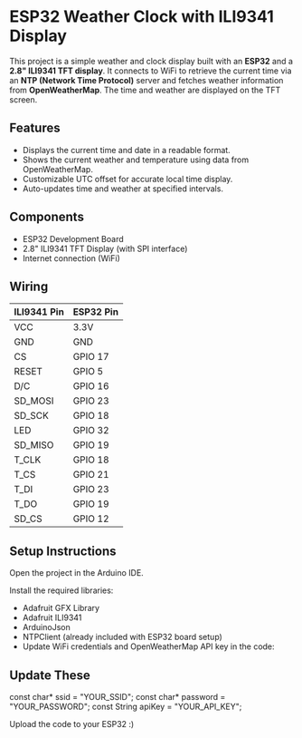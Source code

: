 # ESP32 Weather Clock with ILI9341 Display

This project is a simple weather and clock display built with an **ESP32** and a **2.8" ILI9341 TFT display**. It connects to WiFi to retrieve the current time via an **NTP (Network Time Protocol)** server and fetches weather information from **OpenWeatherMap**. The time and weather are displayed on the TFT screen.

## Features
- Displays the current time and date in a readable format.
- Shows the current weather and temperature using data from OpenWeatherMap.
- Customizable UTC offset for accurate local time display.
- Auto-updates time and weather at specified intervals.

## Components
- ESP32 Development Board
- 2.8" ILI9341 TFT Display (with SPI interface)
- Internet connection (WiFi)

## Wiring

| ILI9341 Pin | ESP32 Pin   |
|-------------|-------------|
| VCC         | 3.3V        |
| GND         | GND         |
| CS          | GPIO 17     |
| RESET       | GPIO 5      |
| D/C         | GPIO 16     |
| SD_MOSI     | GPIO 23     |
| SD_SCK      | GPIO 18     |
| LED         | GPIO 32     |
| SD_MISO     | GPIO 19     |
| T_CLK       | GPIO 18     |
| T_CS        | GPIO 21     |
| T_DI        | GPIO 23     |
| T_DO        | GPIO 19     |
| SD_CS       | GPIO 12     |

## Setup Instructions
Open the project in the Arduino IDE.

Install the required libraries:

- Adafruit GFX Library
- Adafruit ILI9341
- ArduinoJson
- NTPClient (already included with ESP32 board setup)
- Update WiFi credentials and OpenWeatherMap API key in the code:
## Update These
const char* ssid = "YOUR_SSID";
const char* password = "YOUR_PASSWORD";
const String apiKey = "YOUR_API_KEY";

Upload the code to your ESP32 :)


